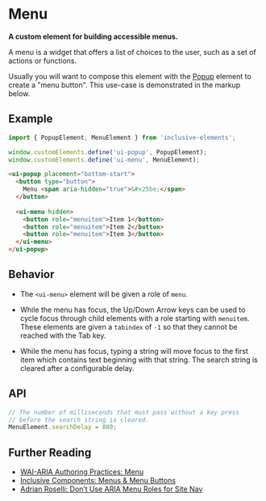 # Menu

**A custom element for building accessible menus.**

A menu is a widget that offers a list of choices to the user, such as a set of actions or functions.

Usually you will want to compose this element with the [Popup](../popup) element to create a "menu button". This use-case is demonstrated in the markup below.

## Example

```js
import { PopupElement, MenuElement } from 'inclusive-elements';

window.customElements.define('ui-popup', PopupElement);
window.customElements.define('ui-menu', MenuElement);
```

```html
<ui-popup placement="bottom-start">
  <button type="button">
    Menu <span aria-hidden="true">&#x25be;</span>
  </button>
  
  <ui-menu hidden>
    <button role="menuitem">Item 1</button>
    <button role="menuitem">Item 2</button>
    <button role="menuitem">Item 3</button>
  </ui-menu>
</ui-popup>
```

## Behavior

- The `<ui-menu>` element will be given a role of `menu`.

- While the menu has focus, the Up/Down Arrow keys can be used to cycle focus through child elements with a role starting with `menuitem`. These elements are given a `tabindex` of `-1` so that they cannot be reached with the Tab key.

- While the menu has focus, typing a string will move focus to the first item which contains text beginning with that string. The search string is cleared after a configurable delay.

## API

```ts
// The number of milliseconds that must pass without a key press 
// before the search string is cleared.
MenuElement.searchDelay = 800;
```

## Further Reading

- [WAI-ARIA Authoring Practices: Menu](https://w3c.github.io/aria-practices/#menu)
- [Inclusive Components: Menus & Menu Buttons](https://inclusive-components.design/menus-menu-buttons/)
- [Adrian Roselli: Don’t Use ARIA Menu Roles for Site Nav](https://adrianroselli.com/2017/10/dont-use-aria-menu-roles-for-site-nav.html)
